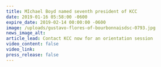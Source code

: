 ```yaml
---
title: MIchael Boyd named seventh president of KCC
date: 2019-01-16 05:58:00 -0600
expire_date: 2019-02-14 00:00:00 -0600
image: /uploads/gustavo-flores-of-bourbonnaisdsc-0793.jpg
news_image_alt:
article_lead: Contact KCC now for an orientation session
video_content: false
video_link:
press_release: false
---
```

